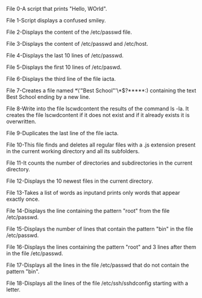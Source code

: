 File 0-A script that prints "Hello, WOrld".

File 1-Script displays a confused smiley.

File 2-Displays the content of the /etc/passwd file.

File 3-Displays the content of /etc/passwd and /etc/host.

File 4-Displays the last 10 lines of /etc/passwd.

File 5-Displays the first 10 lines of /etc/paswd.

File 6-Displays the third line of the file iacta.

File 7-Creates a file named \*\\'"Best School"\'\\*$\?\*\*\*\*\*:) containing the text Best School ending by a new line.

File 8-Write into the file lscwdcontent the results of the command ls -la. It creates the file lscwdcontent if it does not exist and if it already exists it is overwritten.

File 9-Duplicates the last line of the file iacta.

File 10-This file finds and deletes all regular files with a .js extension present in the current working directory and all its subfolders.

File 11-It counts the number of directories and subdirectories in the current directory.

File 12-Displays the 10 newest files in the current directory.

File 13-Takes a list of words as inputand prints only words that appear exactly once.

File 14-Displays the line containing the pattern "root" from the file /etc/passwd.

File 15-Displays the number of lines that contain the pattern "bin" in the file /etc/passwd.

File 16-Displays the lines containing the pattern "root" and 3 lines after them in the file /etc/passwd.

File 17-Displays all the lines in the file /etc/passwd that do not contain the pattern "bin".

File 18-Displays all the lines of the file /etc/ssh/sshdconfig starting with a letter.


